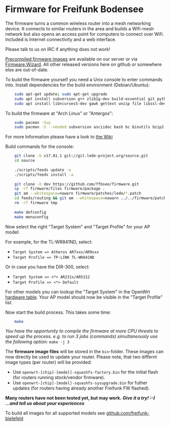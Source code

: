 Firmware for Freifunk Bodensee
=========================

The firmware turns a common wireless router into a mesh networking device.
It connects to similar routers in the area and builds a Wifi-mesh network
but also opens an access point for computers to connect over Wifi.
Included is Internet connectivity and a web interface.

Please talk to us on IRC if anything does not work!

[Precompiled firmware images](https://software.ffbsee.de/firmware "Precompiled firmware images") are available on our server or via [Firmware.Wizard](https://software.ffbsee.de/firmware-wizard/ "FFBSee Firmware Wizard"). All other released versions here on github or somewhere else are out-of-date.

To build the firmware yourself you need a Unix console to enter commands into.
Install dependencies for the build environment (Debian/Ubuntu):

```bash
    sudo apt-get update; sudo apt-get upgrade
    sudo apt install subversion g++ zlib1g-dev build-essential git python
    sudo apt install libncurses5-dev gawk gettext unzip file libssl-dev wget
```

To build the firmware at "Arch Linux" or "Antergos":
```bash
    sudo pacman -Suy
    sudo pacman -S --needed subversion asciidoc bash bc binutils bzip2 fastjar flex git gcc util-linux gawk intltool zlib make cdrkit ncurses openssl patch perl-extutils-makemaker rsync sdcc unzip wget gettext libxslt boost libusb bin86 sharutils b43-fwcutter findutils
```
For more Information please have a look to [the Wiki](https://lede-project.org/docs/guide-developer/install-buildsystem)

Build commands for the console:

```bash
    git clone -b v17.01.1 git://git.lede-project.org/source.git
    cd source
    
    ./scripts/feeds update -a
    ./scripts/feeds install -a
    
    git clone -b dev https://github.com/ffbsee/firmware.git
    cp -rf firmware/files firmware/package .
    git am --whitespace=nowarn firmware/patches/lede/*.patch
    cd feeds/routing && git am --whitespace=nowarn ../../firmware/patches/routing/*.patch && cd -
    rm -rf firmware tmp
    
    make defconfig
    make menuconfig
```

Now select the right "Target System" and "Target Profile" for your AP model:

For example, for the TL-WR841ND, select:
* `Target System => Atheros AR7xxx/AR9xxx`
* `Target Profile => TP-LINK TL-WR841ND`

Or in case you have the DIR-300, select:
* `Target System => <*> AR231x/AR5312`
* `Target Profile => <*> Default`

For other models you can lookup the "Target System" in the OpenWrt
[hardware table](http://wiki.openwrt.org/toh/start). Your AP model
should now be visible in the "Target Profile" list.

Now start the build process. This takes some time:

```bash
    make
```
*You have the opportunity to compile the firmware at more CPU threats to speed up the process.*
*e.g. to run 3 jobs (commands) simultaneously use the following option:* `make -j 3` 

The **firmware image files** will be stored in the `bin`-folder. These images can now directly be used to update your router. Please note, that two differnt image types (per router) will be provided:

* Use `openwrt-[chip]-[model]-squashfs-factory.bin` for the initial flash (for routers running stock/vendor firmware).
* Use `openwrt-[chip]-[model]-squashfs-sysupgrade.bin` for futher updates (for routers having already another Freifunk FW flashed).

**Many routers have not been tested yet, but may work.**
***Give it a try! :-) ...and tell us about your experiences***

To build all images for all supported models see [github.com/freifunk-bielefeld](https://github.com/freifunk-bielefeld/docs/blob/master/release_howto.md#images-bauen)
